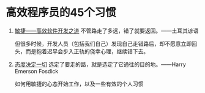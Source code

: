 # 高效程序员的45个习惯

1. [敏捷——高效软件开发之道](https://github.com/czf2015/blog/blob/master/%E5%BA%94%E7%94%A8/%E5%BC%80%E5%8F%91/%E9%AB%98%E6%95%88%E7%A8%8B%E5%BA%8F%E5%91%98%E7%9A%8445%E4%B8%AA%E4%B9%A0%E6%83%AF/%E6%95%8F%E6%8D%B7%E2%80%94%E2%80%94%E9%AB%98%E6%95%88%E8%BD%AF%E4%BB%B6%E5%BC%80%E5%8F%91%E4%B9%8B%E9%81%93.md)
    不管路走了多远，错了就要返回。——土耳其谚语

    但很多时候，开发人员（包括我们自己）发现自己走错路后，却不愿意立即回头，而是抱着迟早会步入正轨的侥幸心理，继续错下去。

2. [态度决定一切](https://github.com/czf2015/blog/blob/master/%E5%BA%94%E7%94%A8/%E5%BC%80%E5%8F%91/%E9%AB%98%E6%95%88%E7%A8%8B%E5%BA%8F%E5%91%98%E7%9A%8445%E4%B8%AA%E4%B9%A0%E6%83%AF/2.%E6%80%81%E5%BA%A6%E5%86%B3%E5%AE%9A%E4%B8%80%E5%88%87.md)
    选定了要走的路，就是选定了它通往的目的地。——Harry Emerson Fosdick

    如何用敏捷的心态开始工作，以及一些有效的个人习惯